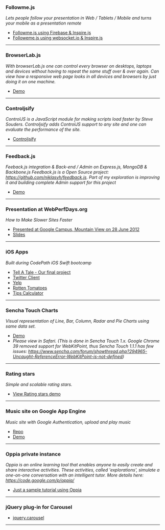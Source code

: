 
### Followme.js
_Lets people follow your presentation in Web / Tablets / Mobile and turns your mobile as a presentation remote_
* [Followme.js using Firebase & Inspire.js](http://snekkalapudi.github.io/followmejs-firebase/)
* [Followeme.js using websocket.io & Inspire.js](https://github.com/snekkalapudi/followme.js)

***

### BrowserLab.js
_With browserLab.js one can control every browser on desktops, laptops and devices without having to repeat the same stuff over & over again. Can view how a responsive web page looks in all devices and browsers by just doing it on one machine._
* [Demo](https://www.youtube.com/watch?v=BRLVBKLoBpw)

***

### Controljsify
_ControlJS is a JavaScript module for making scripts load faster by Steve Souders. Controljsify adds ControlJS support to any site and one can evaluate the performance of the site._
* [Controljsify](http://snekkalapudi.github.io/controljsify/)

***

### Feedback.js  
_Feeback.js integration & Back-end / Admin on Express.js, MongoDB & Backbone.js_
_Feedback.js is a Open Source project: https://github.com/niklasvh/feedback.js. Part of my exploration is improving it and building complete Admin support for this project_
* [Demo](https://www.youtube.com/watch?v=o8CnEoBt9gk)

***

### Presentation at WebPerfDays.org
_How to Make Slower Sites Faster_
* [Presented at Google Campus, Mountain View on 28 June 2012](http://www.webperfdays.org/events/2012-mountainview/schedule.html)
* [Slides](http://snekkalapudi.github.io/webperf-slides/)

***

### iOS Apps
_Built during CodePath iOS Swift bootcamp_
* [Tell A Tale - Our final project](https://www.youtube.com/watch?v=lH_SxL3aX8s)
* [Twitter Client](https://github.com/snekkalapudi/IOS-TwitterClient)
* [Yelp](https://github.com/snekkalapudi/yelp-IOS)
* [Rotten Tomatoes](https://github.com/snekkalapudi/RottenTomatoes)
* [Tips Calculator](https://github.com/snekkalapudi/TipsCalculator)

***

### Sencha Touch Charts 
_Visual representation of Line, Bar, Column, Radar and Pie Charts using same data set._
* [Demo](http://snekkalapudi.github.io/touch-charts/)
* _Please view in Safari. (This is done in Sencha Touch 1.x. Google Chrome 39 removed support for WebKitPoint, thus Sencha Touch 1.1.1  has few issues: https://www.sencha.com/forum/showthread.php?294965-Uncaught-ReferenceError-WebKitPoint-is-not-defined)_

***

### Rating stars 
_Simple and scalable rating stars._
* [View Rating stars demo](http://snekkalapudi.github.io/rating-stars/ratingstar.html)

***

### Music site on Google App Engine
_Music site with Google Authentication, upload and play music_
* [Repo](https://github.com/snekkalapudi/music-site-googleappengine)
* [Demo](http://music-worlds.appspot.com/)

***

### Oppia private instance
_Oppia is an online learning tool that enables anyone to easily create and share interactive activities. These activities, called 'explorations', simulate a one-on-one conversation with an intelligent tutor. More details here: https://code.google.com/p/oppia/_
* [Just a sample tutorial using Oppia](https://oppia-demo.appspot.com/contribute)

***

### jQuery plug-in for Carousel
* [jquery.carousel](https://github.com/snekkalapudi/jquery.carousel.js)

***
